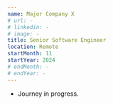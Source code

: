 ```yaml
---
name: Major Company X
# url: -
# linkedin: -
# image: -
title: Senior Software Engineer
location: Remote
startMonth: 11
startYear: 2024
# endMonth: -
# endYear: -
---
```


- Journey in progress.

